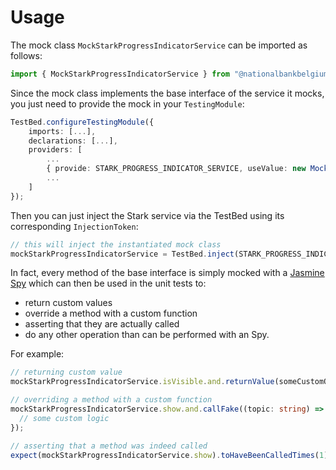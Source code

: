 # Usage

The mock class `MockStarkProgressIndicatorService` can be imported as follows:

```typescript
import { MockStarkProgressIndicatorService } from "@nationalbankbelgium/stark-ui/testing";
```

Since the mock class implements the base interface of the service it mocks, you just need to provide the mock in your `TestingModule`:

```typescript
TestBed.configureTestingModule({
    imports: [...],
    declarations: [...],
    providers: [
        ...
        { provide: STARK_PROGRESS_INDICATOR_SERVICE, useValue: new MockStarkProgressIndicatorService() },
        ...
    ]
});
```

Then you can just inject the Stark service via the TestBed using its corresponding `InjectionToken`:

```typescript
// this will inject the instantiated mock class
mockStarkProgressIndicatorService = TestBed.inject(STARK_PROGRESS_INDICATOR_SERVICE);
```

In fact, every method of the base interface is simply mocked
with a [Jasmine Spy](https://jasmine.github.io/api/3.5/Spy.html) which can then be used in the unit tests to:

- return custom values
- override a method with a custom function
- asserting that they are actually called
- do any other operation than can be performed with an Spy.

For example:

```typescript
// returning custom value
mockStarkProgressIndicatorService.isVisible.and.returnValue(someCustomObservable);

// overriding a method with a custom function
mockStarkProgressIndicatorService.show.and.callFake((topic: string) => {
  // some custom logic
});

// asserting that a method was indeed called
expect(mockStarkProgressIndicatorService.show).toHaveBeenCalledTimes(1);
```
